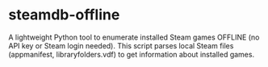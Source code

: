 # steamdb-offline
A lightweight Python tool to enumerate installed Steam games OFFLINE (no API key or Steam login needed). This script parses local Steam files (appmanifest, libraryfolders.vdf) to get information about installed games.
